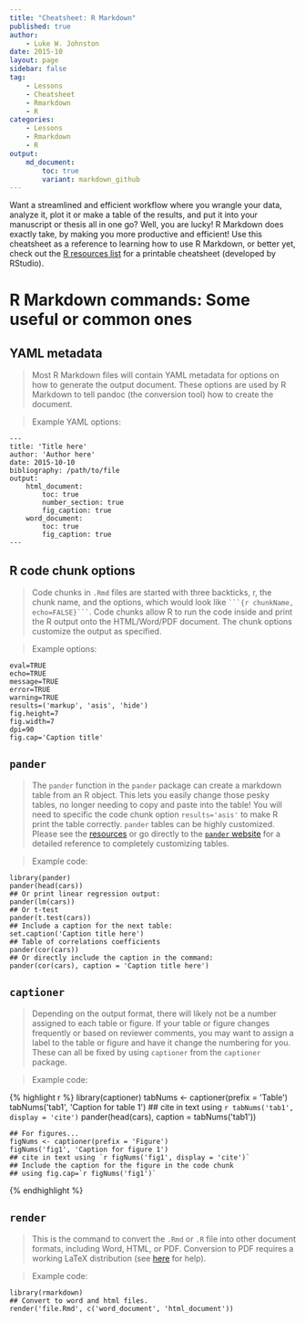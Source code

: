 ```yaml
---
title: "Cheatsheet: R Markdown"
published: true
author:
    - Luke W. Johnston
date: 2015-10
layout: page
sidebar: false
tag:
    - Lessons
    - Cheatsheet
    - Rmarkdown
    - R
categories:
    - Lessons
    - Rmarkdown
    - R
output:
    md_document:
        toc: true
        variant: markdown_github
---
```




Want a streamlined and efficient workflow where you wrangle your data, analyze
it, plot it or make a table of the results, and put it into your manuscript or
thesis all in one go? Well, you are lucky! R Markdown does exactly take, by
making you more productive and efficient! Use this cheatsheet as a reference to
learning how to use R Markdown, or better yet, check out the [R resources list](../resources/) 
for a printable cheatsheet (developed by RStudio).

# R Markdown commands: Some useful or common ones #

## YAML metadata ##

> Most R Markdown files will contain YAML metadata for options on how to
generate the output document. These options are used by R Markdown to tell
pandoc (the conversion tool) how to create the document.

> Example YAML options:

    ---
    title: 'Title here'
    author: 'Author here'
    date: 2015-10-10
    bibliography: /path/to/file
    output:
        html_document:
            toc: true
            number_section: true
            fig_caption: true
        word_document:
            toc: true
            fig_caption: true
    ---

## R code chunk options ##

> Code chunks in `.Rmd` files are started with three backticks, r, the chunk
name, and the options, which would look like ` ```{r chunkName, echo=FALSE}``` `.
Code chunks allow R to run the code inside and print the R output onto the
HTML/Word/PDF document. The chunk options customize the output as specified.

> Example options:

    eval=TRUE
    echo=TRUE
    message=TRUE
    error=TRUE
    warning=TRUE
    results=('markup', 'asis', 'hide')
    fig.height=7
    fig.width=7
    dpi=90
    fig.cap='Caption title'

## `pander` ##

> The `pander` function in the `pander` package can create a markdown table from
an R object. This lets you easily change those pesky tables, no longer needing
to copy and paste into the table!  You will need to specific the code chunk
option `results='asis'` to make R print the table correctly.  `pander` tables
can be highly customized. Please see the [resources](../resources/) or go
directly to the [`pander` website](http://rapporter.github.io/pander/) for a
detailed reference to completely customizing tables.

> Example code:

    library(pander)    
    pander(head(cars))
    ## Or print linear regression output:
    pander(lm(cars))
    ## Or t-test
    pander(t.test(cars))
    ## Include a caption for the next table:
    set.caption('Caption title here')
    ## Table of correlations coefficients
    pander(cor(cars))
    ## Or directly include the caption in the command:
    pander(cor(cars), caption = 'Caption title here')

## `captioner` ##

> Depending on the output format, there will likely not be a number assigned to
each table or figure. If your table or figure changes frequently or based on
reviewer comments, you may want to assign a label to the table or figure and
have it change the numbering for you. These can all be fixed by using
`captioner` from the `captioner` package.

> Example code:


{% highlight r %}
    library(captioner)
    tabNums <- captioner(prefix = 'Table')
    tabNums('tab1', 'Caption for table 1')
    ## cite in text using `r tabNums('tab1', display = 'cite')`
    pander(head(cars), caption = tabNums('tab1'))
    
    ## For figures...
    figNums <- captioner(prefix = 'Figure')
    figNums('fig1', 'Caption for figure 1')
    ## cite in text using `r figNums('fig1', display = 'cite')`
    ## Include the caption for the figure in the code chunk
    ## using fig.cap=`r figNums('fig1')`
{% endhighlight %}

## `render` ##

> This is the command to convert the `.Rmd` or `.R` file into other document
formats, including Word, HTML, or PDF. Conversion to PDF requires a working
LaTeX distribution (see [here](https://www.latex-project.org/) for help).

> Example code:

    library(rmarkdown)
    ## Convert to word and html files.
    render('file.Rmd', c('word_document', 'html_document'))
